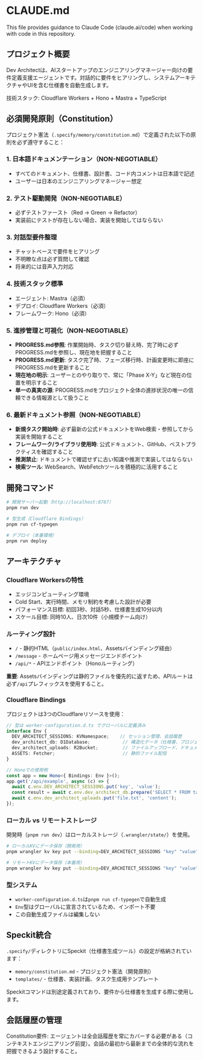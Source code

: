 # CLAUDE.md

This file provides guidance to Claude Code (claude.ai/code) when working with code in this repository.

## プロジェクト概要

Dev Architectは、AIスタートアップのエンジニアリングマネージャー向けの要件定義支援エージェントです。対話的に要件をヒアリングし、システムアーキテクチャやUIを含む仕様書を自動生成します。

技術スタック: Cloudflare Workers + Hono + Mastra + TypeScript

## 必須開発原則（Constitution）

プロジェクト憲法（`.specify/memory/constitution.md`）で定義された以下の原則を必ず遵守すること：

### 1. 日本語ドキュメンテーション（NON-NEGOTIABLE）
- すべてのドキュメント、仕様書、設計書、コード内コメントは日本語で記述
- ユーザーは日本のエンジニアリングマネージャー想定

### 2. テスト駆動開発（NON-NEGOTIABLE）
- 必ずテストファースト（Red → Green → Refactor）
- 実装前にテストが存在しない場合、実装を開始してはならない

### 3. 対話型要件整理
- チャットベースで要件をヒアリング
- 不明瞭な点は必ず質問して確認
- 将来的には音声入力対応

### 4. 技術スタック標準
- エージェント: Mastra（必須）
- デプロイ: Cloudflare Workers（必須）
- フレームワーク: Hono（必須）

### 5. 進捗管理と可視化（NON-NEGOTIABLE）
- **PROGRESS.md参照**: 作業開始時、タスク切り替え時、完了時に必ずPROGRESS.mdを参照し、現在地を把握すること
- **PROGRESS.md更新**: タスク完了時、フェーズ移行時、計画変更時に即座にPROGRESS.mdを更新すること
- **現在地の明示**: ユーザーとのやり取りで、常に「Phase X-Y」など現在の位置を明示すること
- **単一の真実の源**: PROGRESS.mdをプロジェクト全体の進捗状況の唯一の信頼できる情報源として扱うこと

### 6. 最新ドキュメント参照（NON-NEGOTIABLE）
- **新規タスク開始時**: 必ず最新の公式ドキュメントをWeb検索・参照してから実装を開始すること
- **フレームワーク/ライブラリ使用時**: 公式ドキュメント、GitHub、ベストプラクティスを確認すること
- **推測禁止**: ドキュメントで確認せずに古い知識や推測で実装してはならない
- **検索ツール**: WebSearch、WebFetchツールを積極的に活用すること

## 開発コマンド

```bash
# 開発サーバー起動（http://localhost:8787）
pnpm run dev

# 型生成（Cloudflare Bindings）
pnpm run cf-typegen

# デプロイ（本番環境）
pnpm run deploy
```

## アーキテクチャ

### Cloudflare Workersの特性
- エッジコンピューティング環境
- Cold Start、実行時間、メモリ制約を考慮した設計が必要
- パフォーマンス目標: 初回3秒、対話5秒、仕様書生成10分以内
- スケール目標: 同時10人、日次10件（小規模チーム向け）

### ルーティング設計
- `/` - 静的HTML（`public/index.html`、Assetsバインディング経由）
- `/message` - ホームページ用メッセージエンドポイント
- `/api/*` - APIエンドポイント（Honoルーティング）

**重要**: Assetsバインディングは静的ファイルを優先的に返すため、APIルートは必ず`/api`プレフィックスを使用すること。

### Cloudflare Bindings

プロジェクトは3つのCloudflareリソースを使用：

```typescript
// 型は worker-configuration.d.ts でグローバルに定義済み
interface Env {
  DEV_ARCHITECT_SESSIONS: KVNamespace;    // セッション管理、会話履歴
  dev_architect_db: D1Database;            // 構造化データ（仕様書、プロジェクト情報）
  dev_architect_uploads: R2Bucket;         // ファイルアップロード、ドキュメント保存
  ASSETS: Fetcher;                         // 静的ファイル配信
}

// Honoでの使用例
const app = new Hono<{ Bindings: Env }>();
app.get('/api/example', async (c) => {
  await c.env.DEV_ARCHITECT_SESSIONS.put('key', 'value');
  const result = await c.env.dev_architect_db.prepare('SELECT * FROM table').all();
  await c.env.dev_architect_uploads.put('file.txt', 'content');
});
```

### ローカル vs リモートストレージ

開発時（`pnpm run dev`）はローカルストレージ（`.wrangler/state/`）を使用。

```bash
# ローカルKVにデータ保存（開発用）
pnpm wrangler kv key put --binding=DEV_ARCHITECT_SESSIONS "key" "value"

# リモートKVにデータ保存（本番用）
pnpm wrangler kv key put --binding=DEV_ARCHITECT_SESSIONS "key" "value" --remote
```

### 型システム

- `worker-configuration.d.ts`は`pnpm run cf-typegen`で自動生成
- `Env`型はグローバルに宣言されているため、インポート不要
- この自動生成ファイルは編集しない

## Speckit統合

`.specify/`ディレクトリにSpeckit（仕様書生成ツール）の設定が格納されています：

- `memory/constitution.md` - プロジェクト憲法（開発原則）
- `templates/` - 仕様書、実装計画、タスク生成用テンプレート

Speckitコマンドは別途定義されており、要件から仕様書を生成する際に使用します。

## 会話履歴の管理

Constitution要件: エージェントは全会話履歴を常にカバーする必要がある（コンテキストエンジニアリング前提）。会話の最初から最新までの全体的な流れを把握できるよう設計すること。
